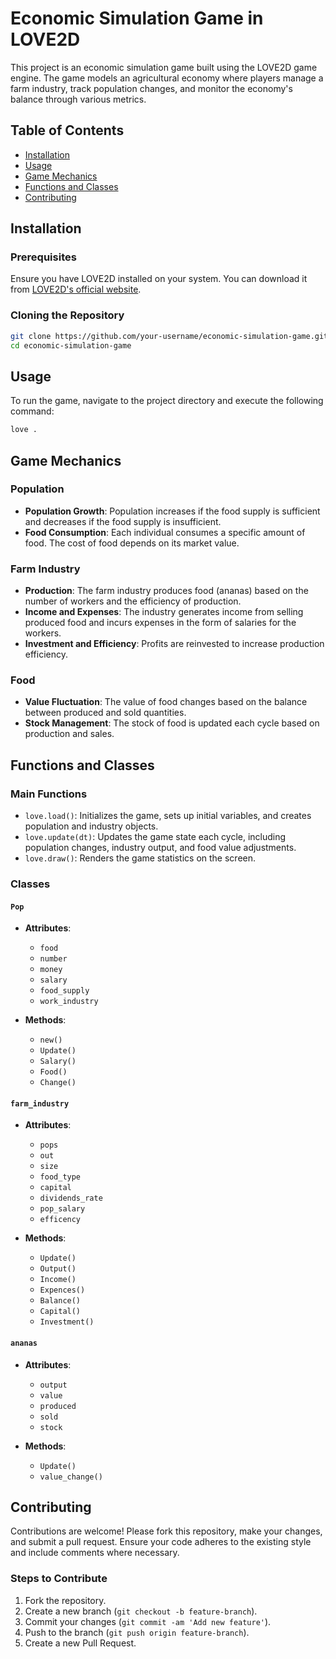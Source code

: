 # Economic Simulation Game in LOVE2D

This project is an economic simulation game built using the LOVE2D game engine. The game models an agricultural economy where players manage a farm industry, track population changes, and monitor the economy's balance through various metrics.

## Table of Contents

- [Installation](#installation)
- [Usage](#usage)
- [Game Mechanics](#game-mechanics)
- [Functions and Classes](#functions-and-classes)
- [Contributing](#contributing)


## Installation

### Prerequisites

Ensure you have LOVE2D installed on your system. You can download it from [LOVE2D's official website](https://love2d.org/).

### Cloning the Repository

```sh
git clone https://github.com/your-username/economic-simulation-game.git
cd economic-simulation-game
```

## Usage

To run the game, navigate to the project directory and execute the following command:

```sh
love .
```

## Game Mechanics

### Population

- **Population Growth**: Population increases if the food supply is sufficient and decreases if the food supply is insufficient.
- **Food Consumption**: Each individual consumes a specific amount of food. The cost of food depends on its market value.

### Farm Industry

- **Production**: The farm industry produces food (ananas) based on the number of workers and the efficiency of production.
- **Income and Expenses**: The industry generates income from selling produced food and incurs expenses in the form of salaries for the workers.
- **Investment and Efficiency**: Profits are reinvested to increase production efficiency.

### Food

- **Value Fluctuation**: The value of food changes based on the balance between produced and sold quantities.
- **Stock Management**: The stock of food is updated each cycle based on production and sales.

## Functions and Classes

### Main Functions

- `love.load()`: Initializes the game, sets up initial variables, and creates population and industry objects.
- `love.update(dt)`: Updates the game state each cycle, including population changes, industry output, and food value adjustments.
- `love.draw()`: Renders the game statistics on the screen.

### Classes

#### `Pop`

- **Attributes**:
  - `food`
  - `number`
  - `money`
  - `salary`
  - `food_supply`
  - `work_industry`

- **Methods**:
  - `new()`
  - `Update()`
  - `Salary()`
  - `Food()`
  - `Change()`

#### `farm_industry`

- **Attributes**:
  - `pops`
  - `out`
  - `size`
  - `food_type`
  - `capital`
  - `dividends_rate`
  - `pop_salary`
  - `efficency`

- **Methods**:
  - `Update()`
  - `Output()`
  - `Income()`
  - `Expences()`
  - `Balance()`
  - `Capital()`
  - `Investment()`

#### `ananas`

- **Attributes**:
  - `output`
  - `value`
  - `produced`
  - `sold`
  - `stock`

- **Methods**:
  - `Update()`
  - `value_change()`

## Contributing

Contributions are welcome! Please fork this repository, make your changes, and submit a pull request. Ensure your code adheres to the existing style and include comments where necessary.

### Steps to Contribute

1. Fork the repository.
2. Create a new branch (`git checkout -b feature-branch`).
3. Commit your changes (`git commit -am 'Add new feature'`).
4. Push to the branch (`git push origin feature-branch`).
5. Create a new Pull Request.

